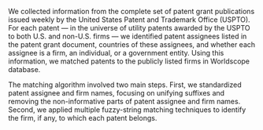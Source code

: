 We collected information from the complete set of patent grant publications issued weekly by the United States Patent and Trademark Office (USPTO). For each patent — in the universe of utility patents awarded by the USPTO to both U.S. and non-U.S. firms — we identified patent assignees listed in the patent grant document, countries of these assignees, and whether each assignee is a firm, an individual, or a government entity. Using this information, we matched patents to the publicly listed firms in Worldscope database. 

The matching algorithm involved two main steps. First, we standardized patent assignee and firm names, focusing on unifying suffixes and removing the non-informative parts of patent assignee and firm names. Second, we applied multiple fuzzy-string matching techniques to identify the firm, if any, to which each patent belongs.
